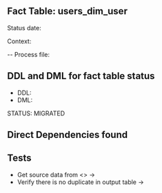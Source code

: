 ## Fact Table: users_dim_user

Status date:

Context:

-- Process file: 

## DDL and DML for fact table status

* DDL:
* DML:

STATUS: MIGRATED

## Direct Dependencies found



## Tests

* Get source data from <> -> 
* Verify there is no duplicate in output table  ->